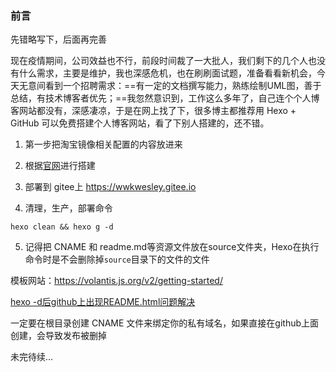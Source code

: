 ### 前言

先错略写下，后面再完善

现在疫情期间，公司效益也不行，前段时间裁了一大批人，我们剩下的几个人也没有什么需求，主要是维护，我也深感危机，也在刷刷面试题，准备看看新机会，今天无意间看到一个招聘需求：==有一定的文档撰写能力，熟练绘制UML图，善于总结，有技术博客者优先；==我忽然意识到，工作这么多年了，自己连个个人博客网站都没有，深感凄凉，于是在网上找了下，很多博主都推荐用 Hexo + GitHub 可以免费搭建个人博客网站，看了下别人搭建的，还不错。

1. 第一步把淘宝镜像相关配置的内容放进来

2. 根据[官网](https://hexo.io/zh-cn/docs/)进行搭建 

3. 部署到 gitee上 https://wwkwesley.gitee.io

4.  清理，生产，部署命令

   ```
   hexo clean && hexo g -d                                                                 
   ```

5. 记得把 CNAME 和 readme.md等资源文件放在source文件夹，Hexo在执行命令时是不会删除掉`source`目录下的文件的文件

模板网站：https://volantis.js.org/v2/getting-started/

[hexo -d后github上出现README.html问题解决](https://blog.csdn.net/weixin_42039699/article/details/101111394)

一定要在根目录创建 CNAME 文件来绑定你的私有域名，如果直接在github上面创建，会导致发布被删掉

未完待续...